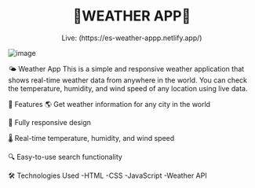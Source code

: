 <h1 align="center">
🤖WEATHER APP🚀
</h1>
<p align="center">Live: (https://es-weather-appp.netlify.app/)</p>

![image](https://github.com/user-attachments/assets/767b5f6f-eb85-4c94-b8ea-33a3a0dc0e4c)

🌤️ Weather App
This is a simple and responsive weather application that shows real-time weather data from anywhere in the world.
You can check the temperature, humidity, and wind speed of any location using live data.

🚀 Features
🌎 Get weather information for any city in the world

📱 Fully responsive design

🌡️ Real-time temperature, humidity, and wind speed

🔍 Easy-to-use search functionality

🛠️ Technologies Used
-HTML
-CSS
-JavaScript
-Weather API 

